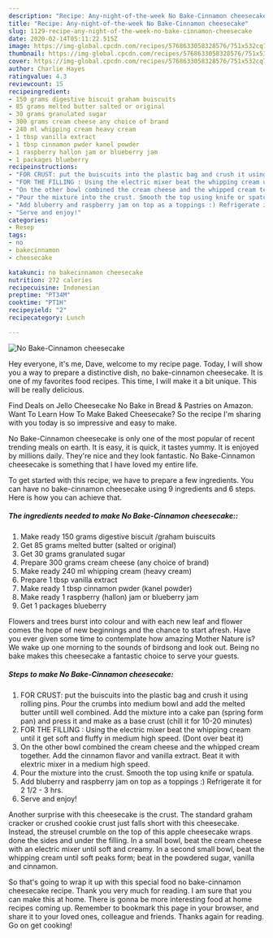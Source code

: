 ```yaml
---
description: "Recipe: Any-night-of-the-week No Bake-Cinnamon cheesecake"
title: "Recipe: Any-night-of-the-week No Bake-Cinnamon cheesecake"
slug: 1129-recipe-any-night-of-the-week-no-bake-cinnamon-cheesecake
date: 2020-02-14T05:11:22.515Z
image: https://img-global.cpcdn.com/recipes/5768633058328576/751x532cq70/no-bake-cinnamon-cheesecake-recipe-main-photo.jpg
thumbnail: https://img-global.cpcdn.com/recipes/5768633058328576/751x532cq70/no-bake-cinnamon-cheesecake-recipe-main-photo.jpg
cover: https://img-global.cpcdn.com/recipes/5768633058328576/751x532cq70/no-bake-cinnamon-cheesecake-recipe-main-photo.jpg
author: Charlie Hayes
ratingvalue: 4.3
reviewcount: 15
recipeingredient:
- 150 grams digestive biscuit graham buiscuits
- 85 grams melted butter salted or original
- 30 grams granulated sugar
- 300 grams cream cheese any choice of brand
- 240 ml whipping cream heavy cream
- 1 tbsp vanilla extract
- 1 tbsp cinnamon pwder kanel powder
- 1 raspberry hallon jam or blueberry jam
- 1 packages blueberry
recipeinstructions:
- "FOR CRUST: put the buiscuits into the plastic bag and crush it using rolling pins. Pour the crumbs into medium bowl and add the melted butter untill well combined. Add the mixture into a cake pan (spring form pan) and press it and make as a base crust (chill it for 10-20 minutes)"
- "FOR THE FILLING : Using the electric mixer beat the whipping cream until it get soft and fluffy in medium high speed. (Dont over beat it)"
- "On the other bowl combined the cream cheese and the whipped cream together. Add the cinnamon flavor and vanilla extract. Beat it with elextric mixer in a medium high speed."
- "Pour the mixture into the crust. Smooth the top using knife or spatula."
- "Add bluberry and raspberry jam on top as a toppings :) Refrigerate it for 2 1/2 - 3 hrs."
- "Serve and enjoy!"
categories:
- Resep
tags:
- no
- bakecinnamon
- cheesecake

katakunci: no bakecinnamon cheesecake
nutrition: 272 calories
recipecuisine: Indonesian
preptime: "PT34M"
cooktime: "PT1H"
recipeyield: "2"
recipecategory: Lunch

---
```



![No Bake-Cinnamon cheesecake](https://img-global.cpcdn.com/recipes/5768633058328576/751x532cq70/no-bake-cinnamon-cheesecake-recipe-main-photo.jpg)

Hey everyone, it's me, Dave, welcome to my recipe page. Today, I will show you a way to prepare a distinctive dish, no bake-cinnamon cheesecake. It is one of my favorites food recipes. This time, I will make it a bit unique. This will be really delicious.

Find Deals on Jello Cheesecake No Bake in Bread &amp; Pastries on Amazon. Want To Learn How To Make Baked Cheesecake? So the recipe I&#39;m sharing with you today is so impressive and easy to make.

No Bake-Cinnamon cheesecake is only one of the most popular of recent trending meals on earth. It is easy, it is quick, it tastes yummy. It is enjoyed by millions daily. They're nice and they look fantastic. No Bake-Cinnamon cheesecake is something that I have loved my entire life.


To get started with this recipe, we have to prepare a few ingredients. You can have no bake-cinnamon cheesecake using 9 ingredients and 6 steps. Here is how you can achieve that.

##### The ingredients needed to make No Bake-Cinnamon cheesecake::

1. Make ready 150 grams digestive biscuit /graham buiscuits
1. Get 85 grams melted butter (salted or original)
1. Get 30 grams granulated sugar
1. Prepare 300 grams cream cheese (any choice of brand)
1. Make ready 240 ml whipping cream (heavy cream)
1. Prepare 1 tbsp vanilla extract
1. Make ready 1 tbsp cinnamon pwder (kanel powder)
1. Make ready 1 raspberry (hallon) jam or blueberry jam
1. Get 1 packages blueberry


Flowers and trees burst into colour and with each new leaf and flower comes the hope of new beginnings and the chance to start afresh. Have you ever given some time to contemplate how amazing Mother Nature is? We wake up one morning to the sounds of birdsong and look out. Being no bake makes this cheesecake a fantastic choice to serve your guests. 

##### Steps to make No Bake-Cinnamon cheesecake:

1. FOR CRUST: put the buiscuits into the plastic bag and crush it using rolling pins. Pour the crumbs into medium bowl and add the melted butter untill well combined. Add the mixture into a cake pan (spring form pan) and press it and make as a base crust (chill it for 10-20 minutes)
1. FOR THE FILLING : Using the electric mixer beat the whipping cream until it get soft and fluffy in medium high speed. (Dont over beat it)
1. On the other bowl combined the cream cheese and the whipped cream together. Add the cinnamon flavor and vanilla extract. Beat it with elextric mixer in a medium high speed.
1. Pour the mixture into the crust. Smooth the top using knife or spatula.
1. Add bluberry and raspberry jam on top as a toppings :) Refrigerate it for 2 1/2 - 3 hrs.
1. Serve and enjoy!


Another surprise with this cheesecake is the crust. The standard graham cracker or crushed cookie crust just falls short with this cheesecake. Instead, the streusel crumble on the top of this apple cheesecake wraps done the sides and under the filling. In a small bowl, beat the cream cheese with an electric mixer until soft and creamy. In a second small bowl, beat the whipping cream until soft peaks form; beat in the powdered sugar, vanilla and cinnamon. 

So that's going to wrap it up with this special food no bake-cinnamon cheesecake recipe. Thank you very much for reading. I am sure that you can make this at home. There is gonna be more interesting food at home recipes coming up. Remember to bookmark this page in your browser, and share it to your loved ones, colleague and friends. Thanks again for reading. Go on get cooking!
